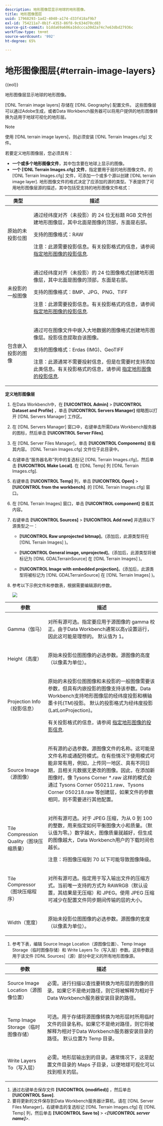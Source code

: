 ```yaml
---
description: 地形图像层显示地球的地形图像。
title: 地形图像图层
uuid: 17968293-1ad2-4040-a174-d33f418af9b7
exl-id: 754211a7-0b1f-4353-86f8-9c634d70cd83
source-git-commit: b1dda69a606a16dccca30d2a74c7e63dbd27936c
workflow-type: tm+mt
source-wordcount: '992'
ht-degree: 65%

---
```


# 地形图像图层{#terrain-image-layers}

{{eol}}

地形图像层显示地球的地形图像。

[!DNL Terrain image layers] 存储在 [!DNL Geography] 配置文件。 这些图像层可以通过Adobe生成，或者Data Workbench服务器可以将用户提供的地形图像转换为适用于地球可视化的地形层。

>[!NOTE]
>
>使用 [!DNL terrain image layers]，则必须安装 [!DNL Terrain Images.cfg] 文件。

若要定义地形图像层，您必须具有：

* **一个或多个地形图像文件**，其中包含要在地球上显示的图像。
* **一个 [!DNL Terrain Images.cfg] 文件**，指定要用于层的地形图像文件。的 [!DNL Terrain Images.cfg] 文件，可添加一个或多个源以创建 [!DNL terrain image layer]. 地形图像文件的格式决定了应添加的源的类型。下表提供了可用地形图像层源的描述，其中包括受支持的地形图像文件格式：

<table id="table_CFDF5E61FCCD40B29A9D35FFA42F68D1"> 
 <thead> 
  <tr> 
   <th colname="col1" class="entry"> 类型 </th> 
   <th colname="col2" class="entry"> 描述 </th> 
  </tr> 
 </thead>
 <tbody> 
  <tr> 
   <td colname="col1"> <p>原始的未投影位图 </p> </td> 
   <td colname="col2"> <p>通过经纬度对齐（未投影）的 24 位无标题 RGB 文件创建<span class="wintitle">地形图像层</span>，其中北面是图像的顶部，东面是右部。 </p> <p>支持的图像格式：RAW </p> <p> <p>注意：此源需要投影信息。有关投影格式的信息，请参阅 <a href="../../../../home/c-get-started/c-im-layers/c-ter-img-layers/c-proj-info-ter-imgs.md#concept-eec35baa01744895b847a02e69dad04e"> 指定地形图像的投影信息</a>. </p> </p> </td> 
  </tr> 
  <tr> 
   <td colname="col1"> <p>未投影的一般图像 </p> </td> 
   <td colname="col2"> <p>通过经纬度对齐（未投影）的 24 位图像格式创建<span class="wintitle">地形图像层</span>，其中北面是图像的顶部，东面是右部。 </p> <p>支持的图像格式：BMP、JPG、PNG、TIFF </p> <p> <p>注意：此源需要投影信息。有关投影格式的信息，请参阅 <a href="../../../../home/c-get-started/c-im-layers/c-ter-img-layers/c-proj-info-ter-imgs.md#concept-eec35baa01744895b847a02e69dad04e"> 指定地形图像的投影信息</a>. </p> </p> </td> 
  </tr> 
  <tr> 
   <td colname="col1"> <p>包含嵌入投影的图像 </p> </td> 
   <td colname="col2"> <p>通过可在图像文件中嵌入大地数据的图像格式创建<span class="wintitle">地形图像层</span>。投影信息提取自该图像。 </p> <p>支持的图像格式：Erdas (IMG)、GeoTIFF </p> <p> <p>注意：此源通常不需要投射信息，但是在需要时支持添加此类信息。有关投影格式的信息，请参阅 <a href="../../../../home/c-get-started/c-im-layers/c-ter-img-layers/c-proj-info-ter-imgs.md#concept-eec35baa01744895b847a02e69dad04e"> 指定地形图像的投影信息</a>. </p> </p> </td> 
  </tr> 
 </tbody> 
</table>

**定义地形图像层**

1. 在Data Workbench中，在 **[!UICONTROL Admin]** > **[!UICONTROL Dataset and Profile]** ，单击 **[!UICONTROL Servers Manager]** 缩略图以打开 [!DNL Servers Manager] 工作区。
1. 在 [!DNL Servers Manager] 窗口中，右键单击所需Data Workbench服务器的图标，然后单击 **[!UICONTROL Server Files]**.
1. 在 [!DNL Server Files Manager]，单击 **[!UICONTROL Components]** 查看其内容。 [!DNL Terrain Images.cfg] 文件位于此目录中。
1. 右键单击“服务器名称”列中的复选标记 [!DNL Terrain Images.cfg]，然后单击 **[!UICONTROL Make Local]**. 在 [!DNL Temp] 列 [!DNL Terrain Images.cfg].
1. 右键单击 **[!UICONTROL Temp]** 列，单击 **[!UICONTROL Open]** > **[!UICONTROL from the workbench]**. 的 [!DNL Terrain Images.cfg] 窗口。
1. 在 [!DNL Terrain Images] 窗口，单击 **[!UICONTROL component]** 查看其内容。
1. 右键单击 **[!UICONTROL Sources]** > **[!UICONTROL Add new]** 并选择以下源类型之一：

   * **[!UICONTROL Raw unprojected bitmap]**。(添加后，此源类型将在 [!DNL Terrain Images] )。

   * **[!UICONTROL General image, unprojected]**。(添加后，此源类型将被标记为 [!DNL GDALTerrainSource] 在 [!DNL Terrain Images] )。

   * **[!UICONTROL Image with embedded projection]**。(添加后，此源类型将被标记为 [!DNL GDALTerrainSource] 在 [!DNL Terrain Images] )。

1. 参考以下示例文件和参数表，根据需要编辑源的参数。

   ![](assets/cfg_TerrainImages_ALL.png)

<table id="table_345ACB4C48524516AADB731D87FC6792"> 
 <thead> 
  <tr> 
   <th colname="col1" class="entry"> 参数 </th> 
   <th colname="col2" class="entry"> 描述 </th> 
  </tr>
 </thead>
 <tbody> 
  <tr> 
   <td colname="col1"> <p>Gamma（伽马） </p> </td> 
   <td colname="col2"> <p>对所有源可选。指定要应用于源图像的 gamma 校正。由于Data Workbench通常以高γ设置运行，因此这可能是理想的。 默认值为 1。 </p> </td> 
  </tr> 
  <tr> 
   <td colname="col1"> <p>Height（高度） </p> </td> 
   <td colname="col2"> <p>原始未投影位图图像的必选参数。源图像的高度（以像素为单位）。 </p> </td> 
  </tr> 
  <tr> 
   <td colname="col1"> <p>Projection Info（投影信息） </p> </td> 
   <td colname="col2"> <p>原始的未投影位图图像和未投影的一般图像需要该参数，但具有内嵌投影的图像支持该参数。Data Workbench支持地形图像层的经纬度投影和横轴墨卡托(TM)投影。 默认的投影格式为经纬度投影 (LatLonProjection)。 </p> <p>有关投影格式的信息，请参阅 <a href="../../../../home/c-get-started/c-im-layers/c-ter-img-layers/c-proj-info-ter-imgs.md#concept-eec35baa01744895b847a02e69dad04e"> 指定地形图像的投影信息</a>. </p> </td> 
  </tr> 
  <tr> 
   <td colname="col1"> <p>Source Image（源图像） </p> </td> 
   <td colname="col2"> <p>所有源的必选参数。源图像文件的名称。这可能是文件名称或通配符模式。在有些情况下使用模式可能非常有用，例如，上传同一地区、具有不同日期，且相关元数据无更改的图像。因此，在添加新图像时，像 <span class="filepath">Tysons Corner *.raw</span> 这样的模式会通过 <span class="filepath">Tysons Corner 050211.raw</span>、<span class="filepath">Tysons Corner 050218.raw</span> 等创建层，如果文件的参数相同，则不需要进行其他配置。 </p> </td> 
  </tr> 
  <tr> 
   <td colname="col1"> <p>Tile Compression Quality（图块压缩质量） </p> </td> 
   <td colname="col2"> <p>对所有源可选。对于 JPEG 压缩，为从 0 到 100 的整数，用来指定如何平衡图像大小和质量。（默认值为零。）数字越大，图像质量就越好，但生成的图像越大，Data Workbench用户的下载时间也越长。 </p> <p> <p>注意：将图像压缩到 70 以下可能导致图像降级。 </p> </p> </td> 
  </tr> 
  <tr> 
   <td colname="col1"> <p>Tile Compressor（图块压缩程序） </p> </td> 
   <td colname="col2"> <p>对所有源可选。指定用于写入输出文件的压缩方式。当前唯一支持的方式为 RAWRGB（默认设置，其结果是无压缩）和 JPEG。使用 JPEG 压缩可减少在配置文件同步期间传输的层的大小。 </p> </td> 
  </tr> 
  <tr> 
   <td colname="col1"> <p>Width（宽度） </p> </td> 
   <td colname="col2"> <p>原始未投影位图图像的必选参数。源图像的宽度（以像素为单位）。 </p> </td> 
  </tr> 
 </tbody> 
</table>

1. 参考下表，编辑 Source Image Location（源图像位置）、Temp Image Storage（临时图像存储）和 Write Layers To（写入层）参数。这些参数适用于该文件 [!DNL Sources]（源）部分中定义的所有地形图像源。

<table id="table_103F02C54ED94C6C922450F5B2781CAE"> 
 <thead> 
  <tr> 
   <th colname="col1" class="entry"> 参数 </th> 
   <th colname="col2" class="entry"> 描述 </th> 
  </tr>
 </thead>
 <tbody> 
  <tr> 
   <td colname="col1"> <p>Source Image Location（源图像位置） </p> </td> 
   <td colname="col2"> <p>必需。进行扫描以查找要转换为地形层的图像的目录。如果它不是绝对路径，则它将被解释为相对于Data Workbench服务器安装目录的路径。 </p> </td> 
  </tr> 
  <tr> 
   <td colname="col1"> <p>Temp Image Storage（临时图像存储） </p> </td> 
   <td colname="col2"> <p>可选。用于存储将源图像转换为地形层时所用临时文件的目录名称。如果它不是绝对路径，则它将被解释为相对于Data Workbench服务器安装目录的路径。 默认位置为 <span class="wintitle">Temp</span> 目录。 </p> </td> 
  </tr> 
  <tr> 
   <td colname="col1"> <p>Write Layers To（写入层） </p> </td> 
   <td colname="col2"> <p>必需。地形层输出到的目录。通常情况下，这是配置文件目录的 Maps 子目录，以便地球可视化可以找到相关的层。 </p> </td> 
  </tr> 
 </tbody> 
</table>

1. 通过右键单击保存文件 **[!UICONTROL (modified)]** ，然后单击 **[!UICONTROL Save]**.
1. 要将更新的文件保存到Data Workbench服务器计算机，请在 [!DNL Server Files Manager]，右键单击的复选标记 [!DNL Terrain Images.cfg] 在 [!DNL Temp] 列，然后单击 **[!UICONTROL Save to]** > *&lt;**[!UICONTROL server name]**>*.
